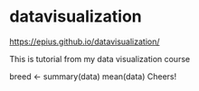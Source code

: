 # datavisualization
https://epius.github.io/datavisualization/

This is tutorial from my data visualization course

breed <- summary(data)
mean(data)
Cheers!
